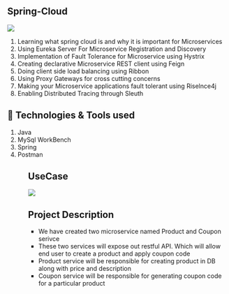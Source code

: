 ## Spring-Cloud
<img src="https://pbs.twimg.com/profile_images/1235936519032049665/dBCF5aOn_400x400.png">
<ol>
<li> Learning what spring cloud is and why it is important for Microservices
<li> Using Eureka Server For Microservice Registration and Discovery
<li> Implementation of Fault Tolerance for  Microservice using Hystrix
<li> Creating declarative Microservice REST client using Feign
<li> Doing client side load balancing using Ribbon
<li> Using Proxy Gateways for cross cutting concerns
<li> Making your Microservice applications fault tolerant using Riselnce4j
<li> Enabling Distributed Tracing through Sleuth
</ol>

## 🔧 Technologies & Tools used
<ol>
  <li> Java 
  <li> MySql WorkBench
  <li> Spring 
  <li> Postman <ol>
 
## **UseCase**
<img src = https://user-images.githubusercontent.com/53232818/153650834-e2aa0289-786b-4584-8ff8-db7513227e38.png>
    
 ## **Project Description**
 <ul>
   <li> We have created two microservice named Product and Coupon serivce </li>
   <li> These two services will expose out restful API. Which will allow end user to create a product and apply coupon code</li>
   <li> Product service will be responsible for creating product in DB along with price and description </li>
   <li> Coupon service will be responsible for generating coupon code for a particular product </li>
   <ul>
